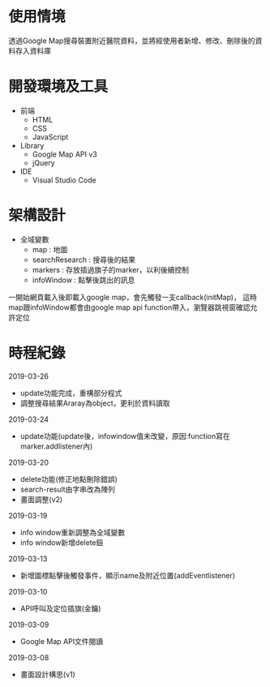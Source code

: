 # 使用情境
透過Google Map搜尋裝置附近醫院資料，並將經使用者新增、修改、刪除後的資料存入資料庫

# 開發環境及工具
- 前端
  - HTML
  - CSS
  - JavaScript
- Library
  - Google Map API v3
  - jQuery
- IDE
  - Visual Studio Code
# 架構設計
- 全域變數
  - map : 地圖
  - searchResearch : 搜尋後的結果
  - markers : 存放插過旗子的marker，以利後續控制
  - infoWindow : 點擊後跳出的訊息
  
一開始網頁載入後即載入google map，會先觸發一支callback(initMap)，
這時map跟infoWindow都會由google map api function帶入，瀏覽器跳視窗確認允許定位


# 時程紀錄
2019-03-26

- update功能完成，重構部分程式
- 調整搜尋結果Araray為object，更利於資料讀取

2019-03-24

- update功能(update後，infowindow值未改變，原因:function寫在marker.addlistener內)

2019-03-20

- delete功能(修正地點刪除錯誤)
- search-result由字串改為陣列
- 畫面調整(v2)

2019-03-19

- info window重新調整為全域變數
- info window新增delete鈕

2019-03-13

- 新增圖標點擊後觸發事件，顯示name及附近位置(addEventlistener)

2019-03-10

- API呼叫及定位插旗(金鑰)

2019-03-09

- Google Map API文件閱讀

2019-03-08

- 畫面設計構思(v1)
